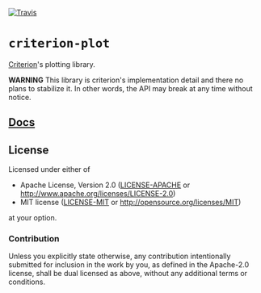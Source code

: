 [![Travis](https://travis-ci.org/japaric/simplot.rs.svg?branch=master)](https://travis-ci.org/japaric/simplot.rs)

# `criterion-plot`

[Criterion]'s plotting library.

[Criterion]: https://github.com/japaric/criterion.rs

**WARNING** This library is criterion's implementation detail and there no plans to stabilize it.
In other words, the API may break at any time without notice.

## [Docs](http://japaric.github.io/simplot.rs/criterion-plot/)

## License

Licensed under either of

- Apache License, Version 2.0 ([LICENSE-APACHE](LICENSE-APACHE) or
  http://www.apache.org/licenses/LICENSE-2.0)
- MIT license ([LICENSE-MIT](LICENSE-MIT) or http://opensource.org/licenses/MIT)

at your option.

### Contribution

Unless you explicitly state otherwise, any contribution intentionally submitted for inclusion in the
work by you, as defined in the Apache-2.0 license, shall be dual licensed as above, without any
additional terms or conditions.

